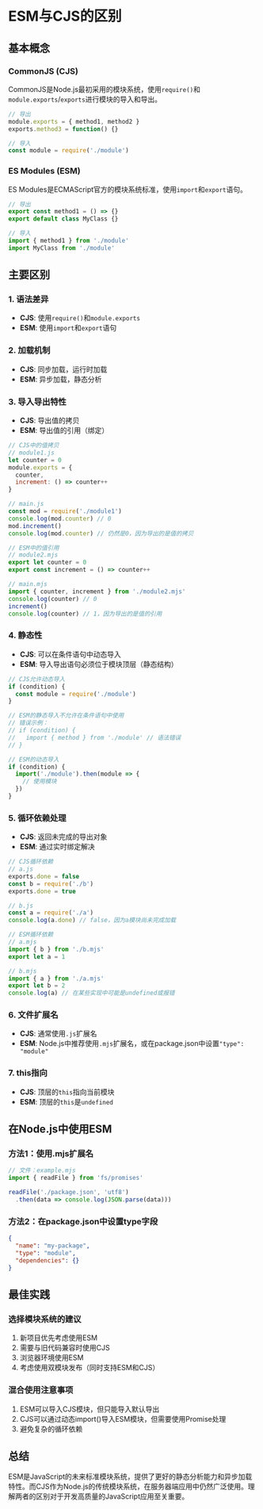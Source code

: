 # ESM与CJS的区别

## 基本概念

### CommonJS (CJS)
CommonJS是Node.js最初采用的模块系统，使用`require()`和`module.exports`/`exports`进行模块的导入和导出。

```javascript
// 导出
module.exports = { method1, method2 }
exports.method3 = function() {}

// 导入
const module = require('./module')
```

### ES Modules (ESM)
ES Modules是ECMAScript官方的模块系统标准，使用`import`和`export`语句。

```javascript
// 导出
export const method1 = () => {}
export default class MyClass {}

// 导入
import { method1 } from './module'
import MyClass from './module'
```

## 主要区别

### 1. 语法差异
- **CJS**: 使用`require()`和`module.exports`
- **ESM**: 使用`import`和`export`语句

### 2. 加载机制
- **CJS**: 同步加载，运行时加载
- **ESM**: 异步加载，静态分析

### 3. 导入导出特性
- **CJS**: 导出值的拷贝
- **ESM**: 导出值的引用（绑定）

```javascript
// CJS中的值拷贝
// module1.js
let counter = 0
module.exports = {
  counter,
  increment: () => counter++
}

// main.js
const mod = require('./module1')
console.log(mod.counter) // 0
mod.increment()
console.log(mod.counter) // 仍然是0，因为导出的是值的拷贝

// ESM中的值引用
// module2.mjs
export let counter = 0
export const increment = () => counter++

// main.mjs
import { counter, increment } from './module2.mjs'
console.log(counter) // 0
increment()
console.log(counter) // 1，因为导出的是值的引用
```

### 4. 静态性
- **CJS**: 可以在条件语句中动态导入
- **ESM**: 导入导出语句必须位于模块顶层（静态结构）

```javascript
// CJS允许动态导入
if (condition) {
  const module = require('./module')
}

// ESM的静态导入不允许在条件语句中使用
// 错误示例：
// if (condition) {
//   import { method } from './module' // 语法错误
// }

// ESM的动态导入
if (condition) {
  import('./module').then(module => {
    // 使用模块
  })
}
```

### 5. 循环依赖处理
- **CJS**: 返回未完成的导出对象
- **ESM**: 通过实时绑定解决

```javascript
// CJS循环依赖
// a.js
exports.done = false
const b = require('./b')
exports.done = true

// b.js
const a = require('./a')
console.log(a.done) // false，因为a模块尚未完成加载

// ESM循环依赖
// a.mjs
import { b } from './b.mjs'
export let a = 1

// b.mjs
import { a } from './a.mjs'
export let b = 2
console.log(a) // 在某些实现中可能是undefined或报错
```

### 6. 文件扩展名
- **CJS**: 通常使用`.js`扩展名
- **ESM**: Node.js中推荐使用`.mjs`扩展名，或在package.json中设置`"type": "module"`

### 7. this指向
- **CJS**: 顶层的`this`指向当前模块
- **ESM**: 顶层的`this`是`undefined`

## 在Node.js中使用ESM

### 方法1：使用.mjs扩展名
```javascript
// 文件：example.mjs
import { readFile } from 'fs/promises'

readFile('./package.json', 'utf8')
  .then(data => console.log(JSON.parse(data)))
```

### 方法2：在package.json中设置type字段
```json
{
  "name": "my-package",
  "type": "module",
  "dependencies": {}
}
```

## 最佳实践

### 选择模块系统的建议
1. 新项目优先考虑使用ESM
2. 需要与旧代码兼容时使用CJS
3. 浏览器环境使用ESM
4. 考虑使用双模块发布（同时支持ESM和CJS）

### 混合使用注意事项
1. ESM可以导入CJS模块，但只能导入默认导出
2. CJS可以通过动态import()导入ESM模块，但需要使用Promise处理
3. 避免复杂的循环依赖

## 总结
ESM是JavaScript的未来标准模块系统，提供了更好的静态分析能力和异步加载特性。而CJS作为Node.js的传统模块系统，在服务器端应用中仍然广泛使用。理解两者的区别对于开发高质量的JavaScript应用至关重要。